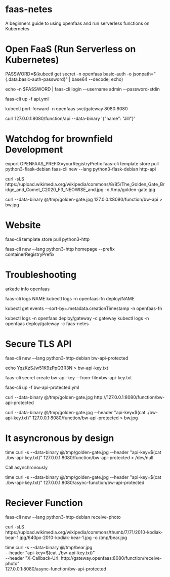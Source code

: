 # faas-netes
A beginners guide to using openfaas and run serverless functions on Kubernetes

# Open FaaS (Run Serverless on Kubernetes)



PASSWORD=$(kubectl get secret -n openfaas basic-auth -o jsonpath="{.data.basic-auth-password}" | base64 --decode; echo)

echo -n $PASSWORD | faas-cli login --username admin --password-stdin

faas-cli up -f api.yml

kubectl port-forward -n openfaas svc/gateway 8080:8080

curl 127.0.0.1:8080/function/api --data-binary '{"name": "Jill"}'

# Watchdog for brownfield Development

export OPENFAAS_PREFIX=yourRegistryPrefix
faas-cli template store pull python3-flask-debian
faas-cli new --lang python3-flask-debian http-api

curl -sLS ht‌tps://upload.wikimedia.org/wikipedia/commons/8/85/The_Golden_Gate_Bridge_and_Comet_C2020_F3_NEOWISE_and.jpg -o /tmp/golden-gate.jpg

curl --data-binary @/tmp/golden-gate.jpg 127.0.0.1:8080/function/bw-api > bw.jpg

# Website

faas-cli template store pull python3-http

faas-cli new --lang python3-http homepage --prefix containerRegistryPrefix


# Troubleshooting

arkade info openfaas

faas-cli logs NAME
kubectl logs -n openfaas-fn deploy/NAME

kubectl get events --sort-by=.metadata.creationTimestamp -n openfaas-fn


kubectl logs -n openfaas deploy/gateway -c gateway
kubectl logs -n openfaas deploy/gateway -c faas-netes

# Secure TLS API


faas-cli new --lang python3-http-debian bw-api-protected

echo YqzKzSJw51K9zPpQ3R3N > bw-api-key.txt

faas-cli secret create bw-api-key --from-file=bw-api-key.txt



faas-cli up -f bw-api-protected.yml

curl --data-binary @/tmp/golden-gate.jpg ht‌tp://127.0.0.1:8080/function/bw-api-protected

curl --data-binary @/tmp/golden-gate.jpg --header "api-key=$(cat ./bw-api-key.txt)" 127.0.0.1:8080/function/bw-api-protected > bw.jpg


# It asyncronous by design

time curl -s --data-binary @/tmp/golden-gate.jpg --header "api-key=$(cat ./bw-api-key.txt)" 127.0.0.1:8080/function/bw-api-protected > /dev/null

 Call asynchronously
 
time curl -s --data-binary @/tmp/golden-gate.jpg --header "api-key=$(cat ./bw-api-key.txt)" 127.0.0.1:8080/async-function/bw-api-protected

# Reciever Function

faas-cli new --lang python3-http-debian receive-photo

curl -sLS ht‌tps://upload.wikimedia.org/wikipedia/commons/thumb/7/71/2010-kodiak-bear-1.jpg/640px-2010-kodiak-bear-1.jpg -o /tmp/bear.jpg

time curl -s --data-binary @/tmp/bear.jpg \
  --header "api-key=$(cat ./bw-api-key.txt)"\
  --header "X-Callback-Url: ht‌tp://gateway.openfaas:8080/function/receive-photo" \
127.0.0.1:8080/async-function/bw-api-protected